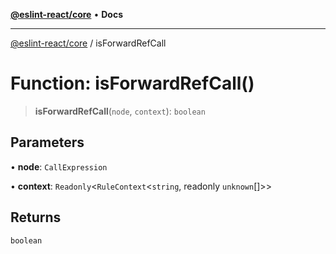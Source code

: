 [**@eslint-react/core**](../README.md) • **Docs**

***

[@eslint-react/core](../README.md) / isForwardRefCall

# Function: isForwardRefCall()

> **isForwardRefCall**(`node`, `context`): `boolean`

## Parameters

• **node**: `CallExpression`

• **context**: `Readonly`\<`RuleContext`\<`string`, readonly `unknown`[]\>\>

## Returns

`boolean`
